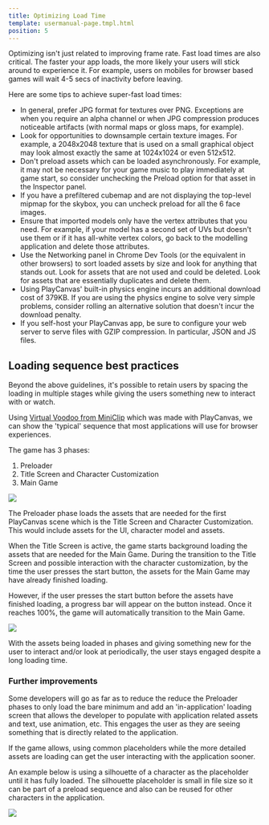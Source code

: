 ```yaml
---
title: Optimizing Load Time
template: usermanual-page.tmpl.html
position: 5
---
```


Optimizing isn't just related to improving frame rate. Fast load times are also critical. The faster your app loads, the more likely your users will stick around to experience it. For example, users on mobiles for browser based games will wait 4-5 secs of inactivity before leaving.

Here are some tips to achieve super-fast load times:

* In general, prefer JPG format for textures over PNG. Exceptions are when you require an alpha channel or when JPG compression produces noticeable artifacts (with normal maps or gloss maps, for example).
* Look for opportunities to downsample certain texture images. For example, a 2048x2048 texture that is used on a small graphical object may look almost exactly the same at 1024x1024 or even 512x512.
* Don't preload assets which can be loaded asynchronously. For example, it may not be necessary for your game music to play immediately at game start, so consider unchecking the Preload option for that asset in the Inspector panel.
* If you have a prefiltered cubemap and are not displaying the top-level mipmap for the skybox, you can uncheck preload for all the 6 face images.
* Ensure that imported models only have the vertex attributes that you need. For example, if your model has a second set of UVs but doesn't use them or if it has all-white vertex colors, go back to the modelling application and delete those attributes.
* Use the Networking panel in Chrome Dev Tools (or the equivalent in other browsers) to sort loaded assets by size and look for anything that stands out. Look for assets that are not used and could be deleted. Look for assets that are essentially duplicates and delete them.
* Using PlayCanvas' built-in physics engine incurs an additional download cost of 379KB. If you are using the physics engine to solve very simple problems, consider rolling an alternative solution that doesn't incur the download penalty.
* If you self-host your PlayCanvas app, be sure to configure your web server to serve files with GZIP compression. In particular, JSON and JS files.


## Loading sequence best practices

Beyond the above guidelines, it's possible to retain users by spacing the loading in multiple stages while giving the users something new to interact with or watch.

Using [Virtual Voodoo from MiniClip][1] which was made with PlayCanvas, we can show the 'typical' sequence that most applications will use for browser experiences.

The game has 3 phases:

1. Preloader
2. Title Screen and Character Customization
3. Main Game

<img src="/images/user-manual/optimization/loading/virtual-voodoo-phases.jpg" style="max-width: 100%;" />

The Preloader phase loads the assets that are needed for the first PlayCanvas scene which is the Title Screen and Character Customization. This would include assets for the UI, character model and assets.

When the Title Screen is active, the game starts background loading the assets that are needed for the Main Game. During the transition to the Title Screen and possible interaction with the character customization, by the time the user presses the start button, the assets for the Main Game may have already finished loading.

However, if the user presses the start button before the assets have finished loading, a progress bar will appear on the button instead. Once it reaches 100%, the game will automatically transition to the Main Game.

<img src="/images/user-manual/optimization/loading/virtual-voodoo-assets-not-ready.gif" style="max-width: 480px;" />

With the assets being loaded in phases and giving something new for the user to interact and/or look at periodically, the user stays engaged despite a long loading time.

### Further improvements

Some developers will go as far as to reduce the reduce the Preloader phases to only load the bare minimum and add an 'in-application' loading screen that allows the developer to populate with application related assets and text, use animation, etc. This engages the user as they are seeing something that is directly related to the application.

If the game allows, using common placeholders while the more detailed assets are loading can get the user interacting with the application sooner.

An example below is using a silhouette of a character as the placeholder until it has fully loaded. The silhouette placeholder is small in file size so it can be part of a preload sequence and also can be reused for other characters in the application.

<img src="/images/user-manual/optimization/loading/character-load.gif" style="max-width: 360px;" />

[1]: https://www.miniclip.com/games/virtual-voodoo/en/
